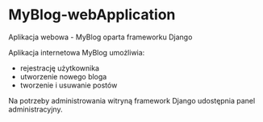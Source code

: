 # MyBlog-webApplication
Aplikacja webowa - MyBlog oparta frameworku Django

Aplikacja internetowa MyBlog umożliwia:
- rejestrację użytkownika
- utworzenie nowego bloga
- tworzenie i usuwanie postów

Na potrzeby administrowania witryną framework Django 
udostępnia panel administracyjny.
